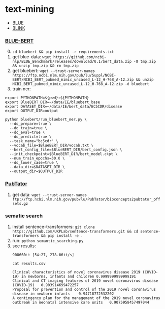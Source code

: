 # text-mining
* [BLUE](https://github.com/ncbi-nlp/BLUE_Benchmark)
* [BLINK](https://github.com/facebookresearch/BLINK)
### [BLUE-BERT](https://github.com/ncbi-nlp/bluebert)

0. `cd bluebert && pip install -r requirements.txt`
1. get blue-data: `wget https://github.com/ncbi-nlp/BLUE_Benchmark/releases/download/0.1/bert_data.zip -O tmp.zip && unzip tmp.zip && rm tmp.zip`
2. get bluebert: `wget --trust-server-names https://ftp.ncbi.nlm.nih.gov/pub/lu/Suppl/NCBI-BERT/NCBI_BERT_pubmed_mimic_uncased_L-12_H-768_A-12.zip && unzip NCBI_BERT_pubmed_mimic_uncased_L-12_H-768_A-12.zip -d bluebert`
3. train ner: 
```shell script
export PYTHONPATH=${pwd}:${PYTHONPATH}
export BlueBERT_DIR=~/data/IE/bluebert_base
export DATASET_DIR=~/data/IE/bert_data/BC5CDR/disease
export OUTPUT_DIR=output

python bluebert/run_bluebert_ner.py \
  --do_prepare=true \
  --do_train=true \
  --do_eval=true \
  --do_predict=true \
  --task_name="bc5cdr" \
  --vocab_file=$BlueBERT_DIR/vocab.txt \
  --bert_config_file=$BlueBERT_DIR/bert_config.json \
  --init_checkpoint=$BlueBERT_DIR/bert_model.ckpt \
  --num_train_epochs=30.0 \
  --do_lower_case=true \
  --data_dir=$DATASET_DIR \
  --output_dir=$OUTPUT_DIR
```
### [PubTator](https://www.ncbi.nlm.nih.gov/CBBresearch/Lu/Demo/PubTator/)
1. get data: `wget --trust-server-names ftp://ftp.ncbi.nlm.nih.gov/pub/lu/PubTator/bioconcepts2pubtator_offsets.gz`


### sematic search

1. install sentence-transformers: `git clone https://github.com/UKPLab/sentence-transformers.git && cd sentence-transformers && pip install -e .`
2. run: `python semantic_searching.py`
3. see results:
    ```shell script
    908660it [54:27, 278.06it/s]
    
    cat results.csv
    
    Clinical characteristics of novel coronavirus disease 2019 (COVID-19) in newborns, infants and children 0.9999999999999191
    Clinical and CT imaging features of 2019 novel coronavirus disease (COVID-19)   0.903914699472257
    Proposal for prevention and control of the 2019 novel coronavirus disease in newborn infants    0.94718772532202
    A contingency plan for the management of the 2019 novel coronavirus outbreak in neonatal intensive care units   0.9075958457497044
    
    ```